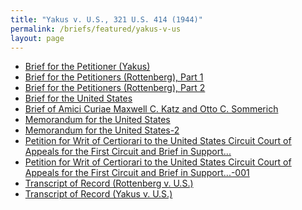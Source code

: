 ```yaml
---
title: "Yakus v. U.S., 321 U.S. 414 (1944)"
permalink: /briefs/featured/yakus-v-us
layout: page
---
```


- [Brief for the Petitioner (Yakus)](https://briefs1.lonedissent.org/1943/yakus-v-us/Brief%20for%20the%20Petitioner%20(Yakus).pdf)
- [Brief for the Petitioners (Rottenberg), Part 1](https://briefs1.lonedissent.org/1943/yakus-v-us/Brief%20for%20the%20Petitioners%20(Rottenberg),%20Part%201.pdf)
- [Brief for the Petitioners (Rottenberg), Part 2](https://briefs1.lonedissent.org/1943/yakus-v-us/Brief%20for%20the%20Petitioners%20(Rottenberg),%20Part%202.pdf)
- [Brief for the United States](https://briefs1.lonedissent.org/1943/yakus-v-us/Brief%20for%20the%20United%20States.pdf)
- [Brief of Amici Curiae Maxwell C. Katz and Otto C. Sommerich](https://briefs1.lonedissent.org/1943/yakus-v-us/Brief%20of%20Amici%20Curiae%20Maxwell%20C.%20Katz%20and%20Otto%20C.%20Sommerich.pdf)
- [Memorandum for the United States](https://briefs1.lonedissent.org/1943/yakus-v-us/Memorandum%20for%20the%20United%20States.pdf)
- [Memorandum for the United States-2](https://briefs1.lonedissent.org/1943/yakus-v-us/Memorandum%20for%20the%20United%20States-2.pdf)
- [Petition for Writ of Certiorari to the United States Circuit Court of Appeals for the First Circuit and Brief in Support...](https://briefs1.lonedissent.org/1943/yakus-v-us/Petition%20for%20Writ%20of%20Certiorari%20to%20the%20United%20States%20Circuit%20Court%20of%20Appeals%20for%20the%20First%20Circuit%20and%20Brief%20in%20Support....pdf)
- [Petition for Writ of Certiorari to the United States Circuit Court of Appeals for the First Circuit and Brief in Support...-001](https://briefs1.lonedissent.org/1943/yakus-v-us/Petition%20for%20Writ%20of%20Certiorari%20to%20the%20United%20States%20Circuit%20Court%20of%20Appeals%20for%20the%20First%20Circuit%20and%20Brief%20in%20Support...-001.pdf)
- [Transcript of Record (Rottenberg v. U.S.)](https://briefs1.lonedissent.org/1943/yakus-v-us/Transcript%20of%20Record%20(Rottenberg%20v.%20U.S.).pdf)
- [Transcript of Record (Yakus v. U.S.)](https://briefs1.lonedissent.org/1943/yakus-v-us/Transcript%20of%20Record%20(Yakus%20v.%20U.S.).pdf)
